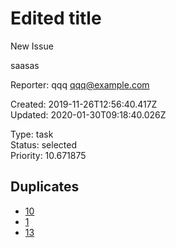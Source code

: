 # Edited title

New Issue

saasas

Reporter: qqq <qqq@example.com>  

Created: 2019-11-26T12:56:40.417Z  
Updated: 2020-01-30T09:18:40.026Z

Type: task  
Status: selected  
Priority: 10.671875

## Duplicates
- [10](10.md)
- [1](1.md)
- [13](13.md)

